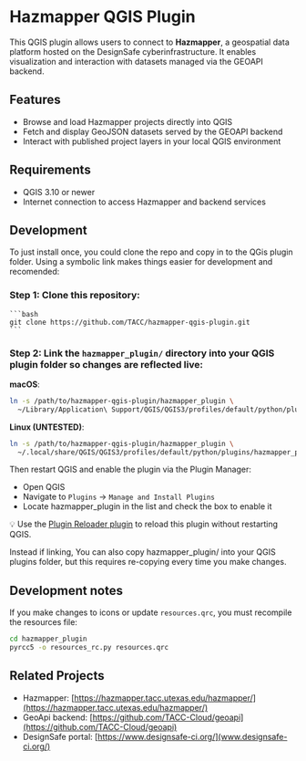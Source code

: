 # Hazmapper QGIS Plugin

This QGIS plugin allows users to connect to **Hazmapper**, a geospatial data platform hosted on the DesignSafe cyberinfrastructure. It enables visualization and interaction with datasets managed via the GEOAPI backend.

## Features

- Browse and load Hazmapper projects directly into QGIS
- Fetch and display GeoJSON datasets served by the GEOAPI backend
- Interact with published project layers in your local QGIS environment

## Requirements

- QGIS 3.10 or newer
- Internet connection to access Hazmapper and backend services

## Development

To just install once, you could clone the repo and copy in to the QGis plugin folder. Using a symbolic link makes things easier
for development and recomended:


### Step 1: Clone this repository:
    ```bash
    git clone https://github.com/TACC/hazmapper-qgis-plugin.git
    ```

### Step 2: Link the `hazmapper_plugin/` directory into your QGIS plugin folder so changes are reflected live:

**macOS**:
```bash
ln -s /path/to/hazmapper-qgis-plugin/hazmapper_plugin \
  ~/Library/Application\ Support/QGIS/QGIS3/profiles/default/python/plugins/hazmapper_plugin
```

**Linux (UNTESTED)**:
```bash
ln -s /path/to/hazmapper-qgis-plugin/hazmapper_plugin \
  ~/.local/share/QGIS/QGIS3/profiles/default/python/plugins/hazmapper_plugin
```

Then restart QGIS and enable the plugin via the Plugin Manager:

* Open QGIS
* Navigate to `Plugins` → `Manage and Install Plugins`
* Locate hazmapper_plugin in the list and check the box to enable it

💡 Use the [Plugin Reloader plugin](https://plugins.qgis.org/plugins/plugin_reloader/) to reload this plugin without restarting QGIS.

Instead if linking, You can also copy hazmapper_plugin/ into your QGIS plugins folder, but this requires re-copying every time you make changes.

## Development notes

If you make changes to icons or update `resources.qrc`, you must recompile the resources file:

```bash
cd hazmapper_plugin
pyrcc5 -o resources_rc.py resources.qrc
```

## Related Projects

- Hazmapper: [https://hazmapper.tacc.utexas.edu/hazmapper/](https://hazmapper.tacc.utexas.edu/hazmapper/)
- GeoApi backend: [https://github.com/TACC-Cloud/geoapi](https://github.com/TACC-Cloud/geoapi)
- DesignSafe portal: [https://www.designsafe-ci.org/](www.designsafe-ci.org/)

